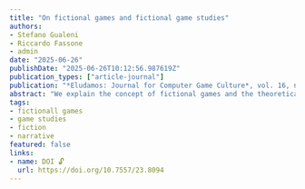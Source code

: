 ```yaml
---
title: "On fictional games and fictional game studies"
authors:
- Stefano Gualeni
- Riccardo Fassone
- admin
date: "2025-06-26"
publishDate: "2025-06-26T10:12:56.987619Z"
publication_types: ["article-journal"]
publication: "*Eludamos: Journal for Computer Game Culture*, vol. 16, no. 1: Fictional Games"
abstract: "We explain the concept of fictional games and the theoretical and disciplinary progression that this special issue represents. We summarise the issue and the contributions within it."
tags:
- fictionall games
- game studies
- fiction
- narrative
featured: false
links:
- name: DOI 🔓
  url: https://doi.org/10.7557/23.8094
---
```

